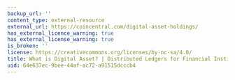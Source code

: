 ```yaml
---
backup_url: ''
content_type: external-resource
external_url: https://coincentral.com/digital-asset-holdings/
has_external_licence_warning: true
has_external_license_warning: true
is_broken: ''
license: https://creativecommons.org/licenses/by-nc-sa/4.0/
title: What is Digital Asset? | Distributed Ledgers for Financial Institutions
uid: 64e637ec-9bee-44af-ac72-a91515dcccb4
---
```

